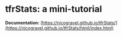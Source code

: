 # tfrStats: a mini-tutorial



**Documentation:** [https://nicogravel.github.io/tfrStats/](https://nicogravel.github.io/tfrStats/html/index.html)



